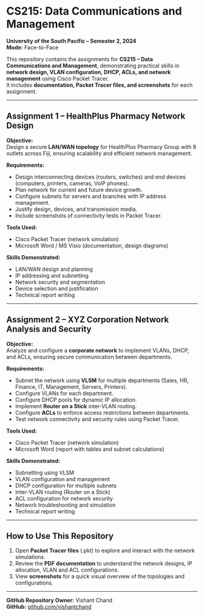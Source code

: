 # CS215: Data Communications and Management
**University of the South Pacific – Semester 2, 2024**  
**Mode:** Face-to-Face  

This repository contains the assignments for **CS215 – Data Communications and Management**, demonstrating practical skills in **network design, VLAN configuration, DHCP, ACLs, and network management** using Cisco Packet Tracer.  
It includes **documentation, Packet Tracer files, and screenshots** for each assignment.

---

## Assignment 1 – HealthPlus Pharmacy Network Design
**Objective:**  
Design a secure **LAN/WAN topology** for HealthPlus Pharmacy Group with 8 outlets across Fiji, ensuring scalability and efficient network management.

**Requirements:**  
- Design interconnecting devices (routers, switches) and end devices (computers, printers, cameras, VoIP phones).  
- Plan network for current and future device growth.  
- Configure subnets for servers and branches with IP address management.  
- Justify design, devices, and transmission media.  
- Include screenshots of connectivity tests in Packet Tracer.  

**Tools Used:**  
- Cisco Packet Tracer (network simulation)  
- Microsoft Word / MS Visio (documentation, design diagrams)  

**Skills Demonstrated:**  
- LAN/WAN design and planning  
- IP addressing and subnetting  
- Network security and segmentation  
- Device selection and justification  
- Technical report writing  

---

## Assignment 2 – XYZ Corporation Network Analysis and Security
**Objective:**  
Analyze and configure a **corporate network** to implement VLANs, DHCP, and ACLs, ensuring secure communication between departments.

**Requirements:**  
- Subnet the network using **VLSM** for multiple departments (Sales, HR, Finance, IT, Management, Servers, Printers).  
- Configure VLANs for each department.  
- Configure DHCP pools for dynamic IP allocation.  
- Implement **Router on a Stick** inter-VLAN routing.  
- Configure **ACLs** to enforce access restrictions between departments.  
- Test network connectivity and security rules using Packet Tracer.  

**Tools Used:**  
- Cisco Packet Tracer (network simulation)  
- Microsoft Word (report with tables and subnet calculations)  

**Skills Demonstrated:**  
- Subnetting using VLSM  
- VLAN configuration and management  
- DHCP configuration for multiple subnets  
- Inter-VLAN routing (Router on a Stick)  
- ACL configuration for network security  
- Network troubleshooting and simulation  
- Technical report writing  

---

## How to Use This Repository
1. Open **Packet Tracer files** (.pkt) to explore and interact with the network simulations.  
2. Review the **PDF documentation** to understand the network designs, IP allocation, VLAN and ACL configurations.  
3. View **screenshots** for a quick visual overview of the topologies and configurations.  

---

**GitHub Repository Owner:** Vishant Chand  
**GitHub:** [github.com/vishantchand](https://github.com/vishantchand)
